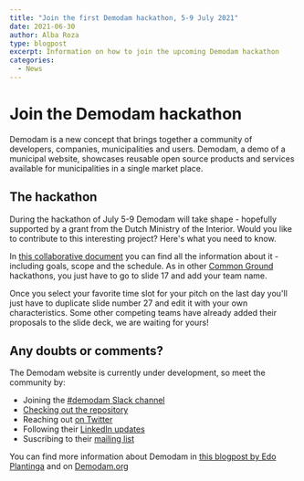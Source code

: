 ```yaml
---
title: "Join the first Demodam hackathon, 5-9 July 2021"
date: 2021-06-30
author: Alba Roza
type: blogpost
excerpt: Information on how to join the upcoming Demodam hackathon
categories:
  - News
---
```


# Join the Demodam hackathon

Demodam is a new concept that brings together a community of developers, companies, municipalities and users. Demodam, a demo of a municipal website, showcases reusable open source products and services available for municipalities in a single market place.

## The hackathon

During the hackathon of July 5-9 Demodam will take shape - hopefully supported by a grant from the Dutch Ministry of the Interior. Would you like to contribute to this interesting project? Here's what you need to know.

In [this collaborative document](https://docs.google.com/presentation/d/1ueLpnCIA06f05uuSTop8DU9olLb0M34iR_HrjsebRfI/edit#slide=id.p) you can find all the information about it - including goals, scope and the schedule. As in other [Common Ground](https://commonground.nl/cms/view/77953921-4161-462c-af24-6ac3cd7d61a7/common-ground-wat-hoe-en-waarom) hackathons, you just have to go to slide 17 and add your team name.

Once you select your favorite time slot for your pitch on the last day you'll just have to duplicate slide number 27 and edit it with your own characteristics. Some other competing teams have already added their proposals to the slide deck, we are waiting for yours!

## Any doubts or comments?

The Demodam website is currently under development, so meet the community by:

- Joining the [#demodam Slack channel](https://samenorganiseren.slack.com/join/shared_invite/zt-dex1d7sk-wy11sKYWCF0qQYjJHSMW5Q#/shared-invite/email)
- [Checking out the repository](https://github.com/demodam/demodam.org)
- Reaching out [on Twitter](https://twitter.com/Demodam_cg)
- Following their [LinkedIn updates](https://www.linkedin.com/company/demodam)
- Suscribing to their [mailing list](https://lists.publiccode.net/mailman/postorius/lists/demodam-discuss.lists.publiccode.net/)

You can find more information about Demodam in [this blogpost by Edo Plantinga](https://commonground.nl/blog/view/6c422c0a-e541-41c8-8261-9c8bc90f4d87/doe-mee-met-demodam-de-common-ground-showcase-website) and on [Demodam.org](https://demodam.org)
